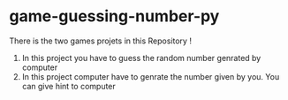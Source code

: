# game-guessing-number-py
There is the two games projets in this Repository !
1. In this project you have to guess the random number genrated by computer
2. In this project computer have to genrate the number given by you. You can give hint to computer 

